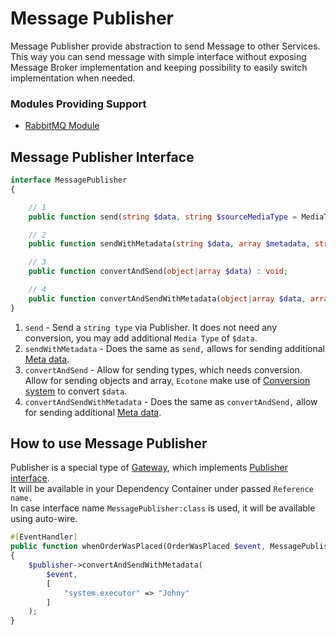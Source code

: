 # Message Publisher

Message Publisher provide abstraction to send Message to other Services.\
This way you can send message with simple interface without exposing Message Broker implementation and keeping possibility to easily switch implementation when needed.

### Modules Providing Support

* [RabbitMQ Module](../../modules/amqp-support-rabbitmq.md#message-publisher)

## Message Publisher Interface

```php
interface MessagePublisher
{

    // 1
    public function send(string $data, string $sourceMediaType = MediaType::TEXT_PLAIN) : void;

    // 2
    public function sendWithMetadata(string $data, array $metadata, string $sourceMediaType = MediaType::TEXT_PLAIN) : void;

    // 3
    public function convertAndSend(object|array $data) : void;

    // 4
    public function convertAndSendWithMetadata(object|array $data, array $metadata) : void;
}
```

1. `send` - Send a `string type` via Publisher. It does not need any conversion, you may add additional `Media Type` of `$data`.
2. `sendWithMetadata` - Does the same as `send,` allows for sending additional [Meta data](../../tutorial-php-ddd-cqrs-event-sourcing/php-metadata-method-invocation.md#metadata).
3. `convertAndSend` - Allow for sending types, which needs conversion. Allow for sending objects and array, `Ecotone` make use of [Conversion system](../../messaging/conversion/conversion/) to convert `$data`.
4. `convertAndSendWithMetadata` - Does the same as `convertAndSend,` allow for sending additional [Meta data](../../tutorial-php-ddd-cqrs-event-sourcing/php-metadata-method-invocation.md#metadata).

## How to use Message Publisher

Publisher is a special type of [Gateway](../../messaging/messaging-concepts/messaging-gateway.md), which implements [Publisher interface](../../modules/amqp-support-rabbitmq.md#available-actions).\
It will be available in your Dependency Container under passed `Reference name.`\
In case interface name `MessagePublisher:class` is used, it will be available using auto-wire.

```php
#[EventHandler] 
public function whenOrderWasPlaced(OrderWasPlaced $event, MessagePublisher $publisher) : void
{
    $publisher->convertAndSendWithMetadata(
        $event,
        [
            "system.executor" => "Johny"
        ]
    );
}
```
